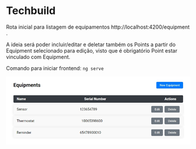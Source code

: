 # Techbuild

Rota inicial para listagem de equipamentos http://localhost:4200/equipment .

A ideia será poder incluir/editar e deletar também os Points a partir do Equipment selecionado para edição, visto que é obrigatório Point estar vinculado com Equipment.

Comando para iniciar frontend: `ng serve`

![Application's Home](src/assets/application.jpg)
